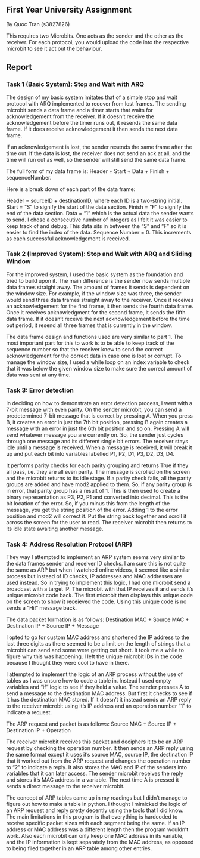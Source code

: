 ## First Year University Assignment
By Quoc Tran (s3827826)

This requires two Microbits. One acts as the sender and the other as the receiver. For each protocol, you would upload the code into the respective microbit to see it act out the behaviour.

## Report
### Task 1 (Basic System): Stop and Wait with ARQ
The design of my basic system imitates that of a simple stop and wait protocol with ARQ implemented to recover from lost frames. The sending microbit sends a data frame and a timer starts that waits for acknowledgement from the receiver. If it doesn’t receive the acknowledgement before the timer runs out, it resends the same data frame. If it does receive acknowledgement it then sends the next data frame.

If an acknowledgement is lost, the sender resends the same frame after the time out. If the data is lost, the receiver does not send an ack at all, and the time will run out as well, so the sender will still send the same data frame.

The full form of my data frame is: Header + Start + Data + Finish + sequenceNumber.

Here is a break down of each part of the data frame:

Header = sourceID + destinationID, where each ID is a two-string initial.
Start = “S” to signify the start of the data section.
Finish = “F” to signify the end of the data section.
Data = “1” which is the actual data the sender wants to send. I chose a consecutive number of integers as I felt it was easier to keep track of and debug. This data sits in between the “S” and “F” so it is easier to find the index of the data.
Sequence Number = 0. This increments as each successful acknowledgement is received.



### Task 2 (Improved System): Stop and Wait with ARQ and Sliding Window
For the improved system, I used the basic system as the foundation and tried to build upon it. The main difference is the sender now sends multiple data frames straight away. The amount of frames it sends is dependent on the window size.  For example, if the window size was three, the sender would send three data frames straight away to the receiver. Once it receives an acknowledgement for the first frame, it then sends the fourth data frame. Once it receives acknowledgment for the second frame, it sends the fifth data frame. If it doesn’t receive the next acknowledgement before the time out period, it resend all three frames that is currently in the window.

The data frame design and functions used are very similar to part 1. The most important part for this to work is to be able to keep track of the sequence number so that the receiver knew to send the correct acknowledgement for the correct data in case one is lost or corrupt. To manage the window size, I used a while loop on an index variable to check that it was below the given window size to make sure the correct amount of data was sent at any time.

### Task 3: Error detection
In deciding on how to demonstrate an error detection process, I went with a 7-bit message with even parity. On the sender microbit, you can send a predetermined 7-bit message that is correct by pressing A. When you press B, it creates an error in just the 7th bit position, pressing B again creates a message with an error in just the 6th bit position and so on. Pressing A will send whatever message you are currently on. So, the sender just cycles through one message and its different single bit errors. The receiver stays idle until a message is received. When a message is received, it will break it up and put each bit into variables labelled P1, P2, D1, P3, D2, D3, D4. 

It performs parity checks for each parity grouping and returns True if they all pass, i.e. they are all even parity. The message is scrolled on the screen and the microbit returns to its idle stage. If a parity check fails, all the parity groups are added and have mod2 applied to them. So, if any parity group is in error, that parity group has a result of 1. This is then used to create a binary representation as P3, P2, P1 and converted into decimal. This is the bit location of the error. So, if you minus this from the length of the message, you get the string position of the error. Adding 1 to the error position and mod2 will correct it. Put the string back together and scroll it across the screen for the user to read. The receiver microbit then returns to its idle state awaiting another message.


### Task 4: Address Resolution Protocol (ARP)
They way I attempted to implement an ARP system seems very similar to the data frames sender and receiver ID checks. I am sure this is not quite the same as ARP but when I watched online videos, it seemed like a similar process but instead of ID checks, IP addresses and MAC addresses are used instead. So in trying to implement this logic, I had one microbit send a broadcast with a target IP. The microbit with that IP receives it and sends it’s unique microbit code back. The first microbit then displays this unique code on the screen to show it receieved the code. Using this unique code is no sends a “Hi!” message back.

The data packet formation is as follows: Destination MAC + Source MAC + Destination IP + Source IP + Message

I opted to go for custom MAC address and shortened the IP address to the last three digits as there seemed to be a limit on the length of strings that a microbit can send and some were getting cut short. It took me a while to figure why this was happening. I left the unique microbit IDs in the code because I thought they were cool to have in there. 

I attempted to implement the logic of an ARP process without the use of tables as I was unsure how to code a table in. Instead I used empty variables and “if” logic to see if they held a value. The sender presses A to send a message to the destination MAC address. But first it checks to see if it has the destination MAC stored. If it doesn’t it instead sends an ARP reply to the receiver microbit using it’s IP address and an operation number “1” to indicate a request. 

The ARP request and packet is as follows: Source MAC + Source IP + Destination IP + Operation

The receiver microbit receives this packet and deciphers it to be an ARP request by checking the operation number. It then sends an ARP reply using the same format except it uses it’s source MAC, source IP, the destination IP that it worked out from the ARP request and changes the operation number to “2” to indicate a reply. It also stores the MAC and IP of the senders into variables that it can later access. The sender microbit receives the reply and stores it’s MAC address in a variable. The next time A is pressed it sends a direct message to the receiver microbit.

The concept of ARP tables came up in my readings but I didn’t manage to figure out how to make a table in python. I thought I mimicked the logic of an ARP request and reply pretty decently using the tools that I did know. The main limitations in this program is that everything is hardcoded to receive specific packet sizes with each segment being the same. If an IP address or MAC address was a different length then the program wouldn’t work. Also each microbit can only keep one MAC address in its variable, and the IP information is kept separately from the MAC address, as opposed to being filed together in an ARP table among other entries.
